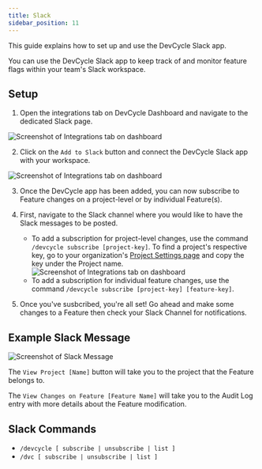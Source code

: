 ```yaml
---
title: Slack
sidebar_position: 11
---
```


This guide explains how to set up and use the DevCycle Slack app.

You can use the DevCycle Slack app to keep track of and monitor feature flags within your team's Slack workspace. 


## Setup

1. Open the integrations tab on DevCycle Dashboard and navigate to the dedicated Slack page.

![Screenshot of Integrations tab on dashboard](/apr-2024-slack1.png)

2. Click on the `Add to Slack` button and connect the DevCycle Slack app with your  workspace. 

![Screenshot of Integrations tab on dashboard](/apr-2024-slack2.png)

3. Once the DevCycle app has been added, you can now subscribe to Feature changes on a project-level or by individual Feature(s). 
4. First, navigate to the Slack channel where you would like to have the Slack messages to be posted. 
    - To add a subscription for project-level changes, use the command  `/devcycle subscribe [project-key]`. To find a project's respective key, go to your organization's [Project Settings page](https://app.devcycle.com/r/settings/projects) and copy the key under the Project name.
    ![Screenshot of Integrations tab on dashboard](/apr-2024-slack6.png)
    - To add a subscription for individual feature changes, use the command `/devcycle subscribe [project-key] [feature-key]`. 

5. Once you've susbcribed, you're all set! Go ahead and make some changes to a Feature then check your Slack Channel for notifications.

## Example Slack Message 
![Screenshot of Slack Message](/apr-2024-slack5.png)

The `View Project [Name]` button will take you to the project that the Feature belongs to. 

The `View Changes on Feature [Feature Name]` will take you to the Audit Log entry with more details about the Feature modification. 

## Slack Commands 
- `/devcycle [ subscribe | unsubscribe | list ]`
- `/dvc [ subscribe | unsubscribe | list ]`

